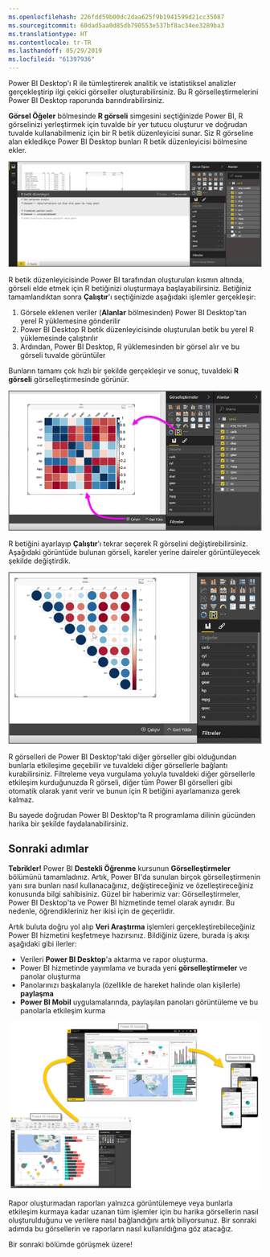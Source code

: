 ```yaml
---
ms.openlocfilehash: 226fdd59b00dc2daa625f9b1941599d21cc35087
ms.sourcegitcommit: 60dad5aa0d85db790553e537bf8ac34ee3289ba3
ms.translationtype: HT
ms.contentlocale: tr-TR
ms.lasthandoff: 05/29/2019
ms.locfileid: "61397936"
---
```

Power BI Desktop'ı R ile tümleştirerek analitik ve istatistiksel analizler gerçekleştirip ilgi çekici görseller oluşturabilirsiniz. Bu R görselleştirmelerini Power BI Desktop raporunda barındırabilirsiniz.

**Görsel Öğeler** bölmesinde **R görseli** simgesini seçtiğinizde Power BI, R görselinizi yerleştirmek için tuvalde bir yer tutucu oluşturur ve doğrudan tuvalde kullanabilmeniz için bir R betik düzenleyicisi sunar. Siz R görseline alan ekledikçe Power BI Desktop bunları R betik düzenleyicisi bölmesine ekler.

![](media/3-11h-r-visual-integration/3-11h_1.png)

R betik düzenleyicisinde Power BI tarafından oluşturulan kısmın altında, görseli elde etmek için R betiğinizi oluşturmaya başlayabilirsiniz. Betiğiniz tamamlandıktan sonra **Çalıştır**'ı seçtiğinizde aşağıdaki işlemler gerçekleşir:

1. Görsele eklenen veriler (**Alanlar** bölmesinden) Power BI Desktop'tan yerel R yüklemesine gönderilir
2. Power BI Desktop R betik düzenleyicisinde oluşturulan betik bu yerel R yüklemesinde çalıştırılır
3. Ardından, Power BI Desktop, R yüklemesinden bir görsel alır ve bu görseli tuvalde görüntüler

Bunların tamamı çok hızlı bir şekilde gerçekleşir ve sonuç, tuvaldeki **R görseli** görselleştirmesinde görünür.

![](media/3-11h-r-visual-integration/3-11h_2.png)

R betiğini ayarlayıp **Çalıştır**'ı tekrar seçerek R görselini değiştirebilirsiniz. Aşağıdaki görüntüde bulunan görseli, kareler yerine daireler görüntüleyecek şekilde değiştirdik.

![](media/3-11h-r-visual-integration/3-11h_3.png)

R görselleri de Power BI Desktop'taki diğer görseller gibi olduğundan bunlarla etkileşime geçebilir ve tuvaldeki diğer görsellerle bağlantı kurabilirsiniz. Filtreleme veya vurgulama yoluyla tuvaldeki diğer görsellerle etkileşim kurduğunuzda R görseli, diğer tüm Power BI görselleri gibi otomatik olarak yanıt verir ve bunun için R betiğini ayarlamanıza gerek kalmaz.

Bu sayede doğrudan Power BI Desktop'ta R programlama dilinin gücünden harika bir şekilde faydalanabilirsiniz.

## <a name="next-steps"></a>Sonraki adımlar
**Tebrikler!** Power BI **Destekli Öğrenme** kursunun **Görselleştirmeler** bölümünü tamamladınız. Artık, Power BI'da sunulan birçok görselleştirmenin yanı sıra bunları nasıl kullanacağınız, değiştireceğiniz ve özelleştireceğiniz konusunda bilgi sahibisiniz. Güzel bir haberimiz var: Görselleştirmeler, Power BI Desktop'ta ve Power BI hizmetinde temel olarak aynıdır. Bu nedenle, öğrendikleriniz her ikisi için de geçerlidir.

Artık buluta doğru yol alıp **Veri Araştırma** işlemleri gerçekleştirebileceğiniz Power BI hizmetini keşfetmeye hazırsınız. Bildiğiniz üzere, burada iş akışı aşağıdaki gibi ilerler:

* Verileri **Power BI Desktop**'a aktarma ve rapor oluşturma.
* Power BI hizmetinde yayımlama ve burada yeni **görselleştirmeler** ve panolar oluşturma
* Panolarınızı başkalarıyla (özellikle de hareket halinde olan kişilerle) **paylaşma**
* **Power BI Mobil** uygulamalarında, paylaşılan panoları görüntüleme ve bu panolarla etkileşim kurma

![](media/3-11h-r-visual-integration/c0a1_1.png)

Rapor oluşturmadan raporları yalnızca görüntülemeye veya bunlarla etkileşim kurmaya kadar uzanan tüm işlemler için bu harika görsellerin nasıl oluşturulduğunu ve verilere nasıl bağlandığını artık biliyorsunuz. Bir sonraki adımda bu görsellerin ve raporların nasıl kullanıldığına göz atacağız.

Bir sonraki bölümde görüşmek üzere!

